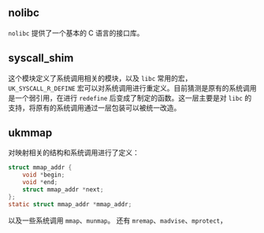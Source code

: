 ## nolibc
`nolibc` 提供了一个基本的 C 语言的接口库。

## syscall_shim
这个模块定义了系统调用相关的模块，以及 `libc` 常用的宏，`UK_SYSCALL_R_DEFINE` 宏可以对系统调用进行重定义。目前猜测是原有的系统调用是一个弱引用，在进行 `redefine` 后变成了制定的函数。这一层主要是对 `libc` 的支持，将原有的系统调用通过一层包装可以被统一改造。

## ukmmap
对映射相关的结构和系统调用进行了定义：
```c
struct mmap_addr {
    void *begin;
    void *end;
    struct mmap_addr *next;
};
static struct mmap_addr *mmap_addr;
```
以及一些系统调用 `mmap`、`munmap`。
还有 `mremap`、`madvise`、`mprotect`，